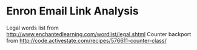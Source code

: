 # Enron Email Link Analysis

Legal words list from http://www.enchantedlearning.com/wordlist/legal.shtml
Counter backport from http://code.activestate.com/recipes/576611-counter-class/
